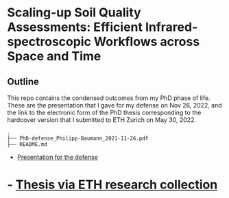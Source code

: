 # Scaling-up Soil Quality Assessments: Efficient Infrared-spectroscopic Workflows across Space and Time

## Outline

This repo contains the condensed outcomes from my PhD phase of life. These are the presentation that I gave for my defense on Nov 26, 2022, and the link to the electronic form of the PhD thesis corresponding to the hardcover version that I submitted to ETH Zurich on May 30, 2022.

```
.
├── PhD-defense_Philipp-Baumann_2021-11-26.pdf
├── README.md
```
- [Presentation for the defense](https://github.com/philipp-baumann/phd/blob/main/PhD-defense_Philipp-Baumann_2021-11-26.pdf)
# - [Thesis via ETH research collection](https://www.research-collection.ethz.ch/handle/20.500.11850/549011)
